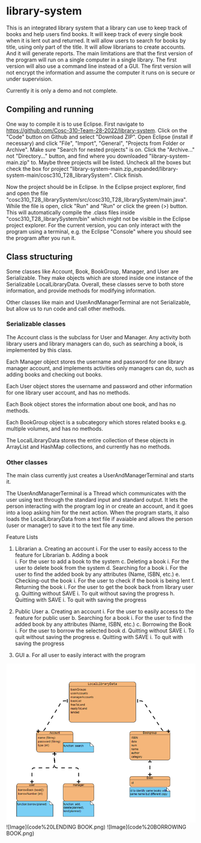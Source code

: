 # library-system
This is an integrated library system that a library can use to keep track of books and help users find books. It will keep track of every single book when it is lent out and returned. It will allow users to search for books by title, using only part of the title. It will allow librarians to create accounts. And it will generate reports. The main limitations are that the first version of the program will run on a single computer in a single library. The first version will also use a command line instead of a GUI. The first version will not encrypt the information and assume the computer it runs on is secure or under supervision.

Currently it is only a demo and not complete.

## Compiling and running
One way to compile it is to use Eclipse. First navigate to https://github.com/Cosc-310-Team-28-2022/library-system. Click on the "Code" button on Github and select "Download ZIP". Open Eclipse (install if necessary) and click "File", "Import", "General", "Projects from Folder or Archive". Make sure "Search for nested projects" is on. Click the "Archive..." not "Directory..." button, and find where you downloaded "library-system-main.zip" to. Maybe three projects will be listed. Uncheck all the boxes but check the box for project "library-system-main.zip_expanded/library-system-main/cosc310_T28_librarySystem". Click finish.

Now the project should be in Eclipse. In the Eclipse project explorer, find and open the file "cosc310_T28_librarySystem/src/cosc310_T28_librarySystem/main.java". While the file is open, click "Run" and "Run" or click the green (>) button. This will automatically compile the .class files inside "cosc310_T28_librarySystem/bin" which might not be visible in the Eclipse project explorer. For the current version, you can only interact with the program using a terminal, e.g. the Eclipse "Console" where you should see the program after you run it.

## Class structuring
Some classes like Account, Book, BookGroup, Manager, and User are Serializable. They make objects which are stored inside one instance of the Serializable LocalLibraryData. Overall, these classes serve to both store information, and provide methods for modifying information.

Other classes like main and UserAndManagerTerminal are not Serializable, but allow us to run code and call other methods.

### Serializable classes

The Account class is the subclass for User and Manager. Any activity both library users and library managers can do, such as searching a book, is implemented by this class.

Each Manager object stores the username and password for one library manager account, and implements activities only managers can do, such as adding books and checking out books.

Each User object stores the username and password and other information for one library user account, and has no methods.

Each Book object stores the information about one book, and has no methods.

Each BookGroup object is a subcategory which stores related books e.g. multiple volumes, and has no methods.

The LocalLibraryData stores the entire collection of these objects in ArrayList and HashMap collections, and currently has no methods.

### Other classes

The main class currently just creates a UserAndManagerTerminal and starts it.

The UserAndManagerTerminal is a Thread which communicates with the user using text through the standard input and standard output. It lets the person interacting with the program log in or create an account, and it goes into a loop asking him for the next action. When the program starts, it also loads the LocalLibraryData from a text file if avaiable and allows the person (user or manager) to save it to the text file any time.

Feature Lists

1.	Librarian
a.	Creating an account
i.	For the user to easily access to the feature for Librarian 
b.	Adding a book	
i.	For the user to add a book to the system
c.	Deleting a book
i.	For the user to delete book from the system
d.	Searching for a book
i.	For the user to find the added book by any attributes (Name, ISBN, etc.)
e.	Checking-out the book
i.	For the user to check if the book is being lent
f.	Returning the book
i.	For the user to get the book back from library user
g.	Quitting without SAVE
i.	To quit without saving the progress
h.	Quitting with SAVE
i.	To quit with saving the progress

2.	Public User
a.	Creating an account
i.	For the user to easily access to the feature for public user
b.	Searching for a book
i.	For the user to find the added book by any attributes (Name, ISBN, etc.)
c.	Borrowing the Book
i.	For the user to borrow the selected book
d.	Quitting without SAVE
i.	To quit without saving the progress
e.	Quitting with SAVE
i.	To quit with saving the progress
3.	GUI
a.	For all user to easily interact with the program




![Image](code%20structure.png)
![Image](code%20LENDING BOOK.png)
![Image](code%20BORROWING BOOK.png)
